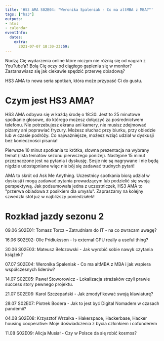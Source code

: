 ```yaml
---
title: 'HS3 AMA S02E04: "Weronika Spaleniak - Co ma altMBA z MBA?"'
tags: ["hs3"]
outputs:
- html
- calendar
eventInfo:
  dates:
    extra:
      2021-07-07 18:30-23:59:
---
```

Nudzą Cię wydarzenia online które niczym nie różnią się od nagrań z YouTube’a? Bolą Cię oczy od ciągłego gapienia się w monitor? Zastanawiasz się jak ciekawie spędzić przerwę obiadową?

 HS3 AMA to nowa seria spotkań, która może przypaść Ci do gustu.

 # Czym jest HS3 AMA?

 HS3 AMA odbywa się w każdą środę o 18:30. Jest to 25 minutowe spotkanie głosowe, do którego możesz dołączyć za pośrednictwem telefonu. Nie potrzebujesz ekranu ani kamery, nie musisz zdejmować piżamy ani poprawiać fryzury. Możesz słuchać przy biurku, przy obiedzie lub w czasie podróży. Co najważniejsze, możesz wziąć udział w dyskusji bez konieczności pisania!

 Pierwsze 10 minut spotkania to krótka, słowna prezentacja na wybrany temat (lista tematów sezonu pierwszego poniżej). Następne 15 minut przeznaczone jest na pytania i dyskusję. Sesje nie są nagrywane i nie będą nigdzie udostępniane więc nie bój się zadawać trudnych pytań!

 AMA to skrót od Ask Me Anything. Uczestnicy spotkania biorą udział w dyskusji i mogą zadawać pytania prowadzącym lub podzielić się swoją perspektywą. Jak podsumowała jedna z uczestniczek, HS3 AMA to "przerwa obiadowa z posiłkiem dla umysłu". Zapraszamy na kolejny szwedzki stół już w najbliższy poniedziałek!

 # Rozkład jazdy sezonu 2

 09.06 S02E01: Tomasz Torcz – Zatrudniam do IT - na co zwracam uwagę?

 16.06 S02E02: Olle Pridiuksson - Is external GPU really a useful thing?

 30.06 S02E03: Mateusz Bełczowski - Jak wyrobić sobie nawyk czytania książek?

 07.07 S02E04: Weronika Spaleniak - Co ma altMBA z MBA i jak wspiera współczesnych liderów?

 14.07 S02E05: Paweł Stoworowicz - Lokalizacja strażaków czyli prawie success story pewnego projektu.

 21.07 S02E06: Karol Szczepański - Jak zmodyfikować swoją klawiaturę?

 28.07 S02E07: Piotrek Bodera - Jak to jest być Digital Nomadem w czasach pandemii?

 04.08 S02E08: Krzysztof Wrzałka - Hakerspace, Hackerbase, Hacker housing cooperative: Moje doświadczenia z bycia członkiem i cofunderem

 11.08 S02E09: Alicja Musiał - Czy w Polsce da się robić kosmos?

 
    